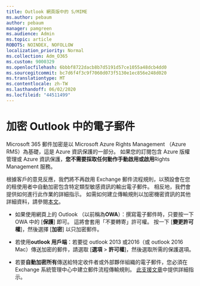 ```yaml
---
title: Outlook 網頁版中的 S/MIME
ms.author: pebaum
author: pebaum
manager: pamgreen
ms.audience: Admin
ms.topic: article
ROBOTS: NOINDEX, NOFOLLOW
localization_priority: Normal
ms.collection: Adm_O365
ms.custom: 9000329
ms.openlocfilehash: 6bbbf8722dacb8b7d5191d57ce1055a48dcb4dd0
ms.sourcegitcommit: bc7d6f4f3c9f7060d073f5130e1ec856e248d020
ms.translationtype: MT
ms.contentlocale: zh-TW
ms.lasthandoff: 06/02/2020
ms.locfileid: "44511499"
---
```

# <a name="encrypt-email-messages-in-outlook"></a>加密 Outlook 中的電子郵件

Microsoft 365 郵件加密是以 Microsoft Azure Rights Management （Azure RMS）為基礎，這是 Azure 資訊保護的一部分。 如果您的訂閱包含 Azure 版權管理或 Azure 資訊保護，**您不需要採取任何動作手動啟用或啟用**Rights Management 服務。

根據客戶的意見反應，我們將不再啟用 Exchange 郵件流程規則，以預設會在您的租使用者中自動加密包含特定類型敏感資訊的輸出電子郵件。 相反地，我們會提供如何進行此作業的詳細指示。 如需如何建立傳輸規則以加密機密資訊的其他詳細資料，請參閱[本文](https://aka.ms/OmeEtr)。

- 如果使用網頁上的 Outlook （以前稱為**OWA**）：撰寫電子郵件時，只要按一下 OWA 中的 [**保護**] 即可。 這將會套用「不要轉寄」許可權。 按一下 [**變更許可權**]，然後選擇 [**加密**] 以只加密郵件。

- 若使用**outlook 用戶端**：若要從 outlook 2013 或2016（或 outlook 2016 Mac）傳送加密的郵件，請選取 [**選項**  >  **許可權**]，然後選取所需的保護選項。

- 若要**自動加密所有**傳送給特定收件者或外部夥伴組織的電子郵件，您必須在 Exchange 系統管理中心中建立郵件流程傳輸規則。 [此支援文章](https://docs.microsoft.com/microsoft-365/compliance/define-mail-flow-rules-to-encrypt-email#create-mail-flow-rules-to-encrypt-email-messages-with-the-new-ome-capabilities)中提供詳細指示。

